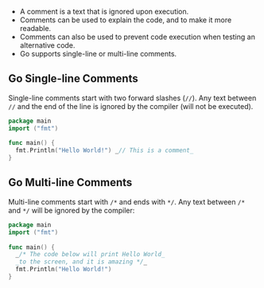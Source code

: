 
- A comment is a text that is ignored upon execution.
- Comments can be used to explain the code, and to make it more readable.
- Comments can also be used to prevent code execution when testing an alternative code.
- Go supports single-line or multi-line comments.
## Go Single-line Comments

Single-line comments start with two forward slashes (`//`).
Any text between `//` and the end of the line is ignored by the compiler (will not be executed).

```Go
package main  
import ("fmt")  
  
func main() {  
  fmt.Println("Hello World!") _// This is a comment_  
}
```
## Go Multi-line Comments

Multi-line comments start with `/*` and ends with `*/`.
Any text between `/*` and `*/` will be ignored by the compiler:

```Go
package main  
import ("fmt")  
  
func main() {  
  _/* The code below will print Hello World_  
  _to the screen, and it is amazing */_  
  fmt.Println("Hello World!")  
}
```